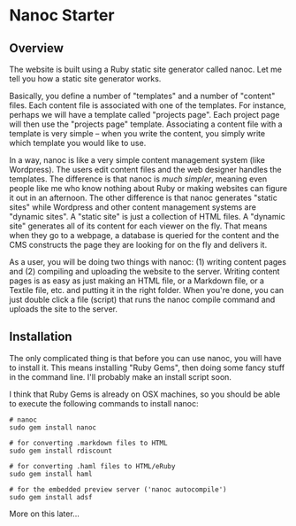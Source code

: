# Nanoc Starter

## Overview

The website is built using a Ruby static site generator called nanoc. Let me tell you how a static site generator works.

Basically, you define a number of "templates" and a number of "content" files. Each content file is associated with one of the templates. For instance, perhaps we will have a template called "projects page". Each project page will then use the "projects page" template. Associating a content file with a template is very simple – when you write the content, you simply write which template you would like to use.

In a way, nanoc is like a very simple content management system (like Wordpress). The users edit content files and the web designer handles the templates. The difference is that nanoc is *much simpler*, meaning even people like me who know nothing about Ruby or making websites can figure it out in an afternoon. The other difference is that nanoc generates "static sites" while Wordpress and other content management systems are "dynamic sites". A "static site" is just a collection of HTML files. A "dynamic site" generates all of its content for each viewer on the fly. That means when they go to a webpage, a database is queried for the content and the CMS constructs the page they are looking for on the fly and delivers it.

As a user, you will be doing two things with nanoc: (1) writing content pages and (2) compiling and uploading the website to the server. Writing content pages is as easy as just making an HTML file, or a Markdown file, or a Textile file, etc. and putting it in the right folder. When you're done, you can just double click a file (script) that runs the nanoc compile command and uploads the site to the server.

## Installation

The only complicated thing is that before you can use nanoc, you will have to install it. This means installing "Ruby Gems", then doing some fancy stuff in the command line. I'll probably make an install script soon.

I think that Ruby Gems is already on OSX machines, so you should be able to execute the following commands to install nanoc:

~~~
# nanoc
sudo gem install nanoc

# for converting .markdown files to HTML
sudo gem install rdiscount

# for converting .haml files to HTML/eRuby
sudo gem install haml

# for the embedded preview server ('nanoc autocompile')
sudo gem install adsf
~~~

More on this later...
